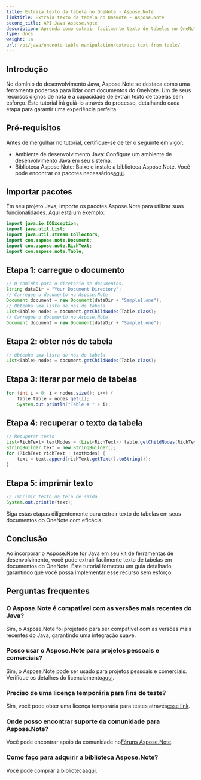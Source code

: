 ```yaml
---
title: Extraia texto da tabela no OneNote - Aspose.Note
linktitle: Extraia texto da tabela no OneNote - Aspose.Note
second_title: API Java Aspose.Note
description: Aprenda como extrair facilmente texto de tabelas no OneNote usando Aspose.Note para Java. Siga nosso guia passo a passo para uma integração perfeita.
type: docs
weight: 14
url: /pt/java/onenote-table-manipulation/extract-text-from-table/
---
```

## Introdução
No domínio do desenvolvimento Java, Aspose.Note se destaca como uma ferramenta poderosa para lidar com documentos do OneNote. Um de seus recursos dignos de nota é a capacidade de extrair texto de tabelas sem esforço. Este tutorial irá guiá-lo através do processo, detalhando cada etapa para garantir uma experiência perfeita.
## Pré-requisitos
Antes de mergulhar no tutorial, certifique-se de ter o seguinte em vigor:
- Ambiente de desenvolvimento Java: Configure um ambiente de desenvolvimento Java em seu sistema.
-  Biblioteca Aspose.Note: Baixe e instale a biblioteca Aspose.Note. Você pode encontrar os pacotes necessários[aqui](https://releases.aspose.com/note/java/).
## Importar pacotes
Em seu projeto Java, importe os pacotes Aspose.Note para utilizar suas funcionalidades. Aqui está um exemplo:
```java
import java.io.IOException;
import java.util.List;
import java.util.stream.Collectors;
import com.aspose.note.Document;
import com.aspose.note.RichText;
import com.aspose.note.Table;
```
## Etapa 1: carregue o documento
```java
// O caminho para o diretório de documentos.
String dataDir = "Your Document Directory";
// Carregue o documento no Aspose.Note
Document document = new Document(dataDir + "Sample1.one");
// Obtenha uma lista de nós de tabela
List<Table> nodes = document.getChildNodes(Table.class);
// Carregue o documento no Aspose.Note
Document document = new Document(dataDir + "Sample1.one");
```
## Etapa 2: obter nós de tabela
```java
// Obtenha uma lista de nós de tabela
List<Table> nodes = document.getChildNodes(Table.class);
```
## Etapa 3: iterar por meio de tabelas
```java
for (int i = 0; i < nodes.size(); i++) {
    Table table = nodes.get(i);
    System.out.println("Table # " + i);
```
## Etapa 4: recuperar o texto da tabela
```java
// Recuperar texto
List<RichText> textNodes = (List<RichText>) table.getChildNodes(RichText.class);
StringBuilder text = new StringBuilder();
for (RichText richText : textNodes) {
    text = text.append(richText.getText().toString());
}
```
## Etapa 5: imprimir texto
```java
// Imprimir texto na tela de saída
System.out.println(text);
```
Siga estas etapas diligentemente para extrair texto de tabelas em seus documentos do OneNote com eficácia.
## Conclusão
Ao incorporar o Aspose.Note for Java em seu kit de ferramentas de desenvolvimento, você pode extrair facilmente texto de tabelas em documentos do OneNote. Este tutorial forneceu um guia detalhado, garantindo que você possa implementar esse recurso sem esforço.
## Perguntas frequentes
### O Aspose.Note é compatível com as versões mais recentes do Java?
Sim, o Aspose.Note foi projetado para ser compatível com as versões mais recentes do Java, garantindo uma integração suave.
### Posso usar o Aspose.Note para projetos pessoais e comerciais?
 Sim, o Aspose.Note pode ser usado para projetos pessoais e comerciais. Verifique os detalhes do licenciamento[aqui](https://purchase.aspose.com/buy).
### Preciso de uma licença temporária para fins de teste?
 Sim, você pode obter uma licença temporária para testes através[esse link](https://purchase.aspose.com/temporary-license/).
### Onde posso encontrar suporte da comunidade para Aspose.Note?
 Você pode encontrar apoio da comunidade no[Fóruns Aspose.Note](https://forum.aspose.com/c/note/28).
### Como faço para adquirir a biblioteca Aspose.Note?
 Você pode comprar a biblioteca[aqui](https://purchase.aspose.com/buy).